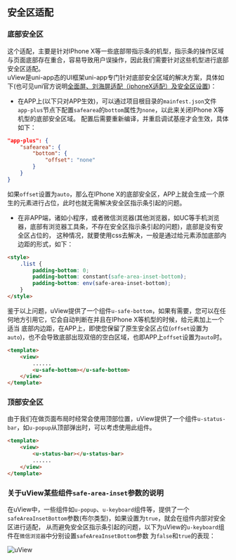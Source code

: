## 安全区适配

### 底部安全区
这个适配，主要是针对IPhone X等一些底部带指示条的机型，指示条的操作区域与页面底部存在重合，容易导致用户误操作，因此我们需要针对这些机型进行底部安全区适配。  
uView是uni-app态的UI框架uni-app专门针对底部安全区域的解决方案，具体如下(也可见uni官方说明[全面屏、刘海屏适配（iphoneX适配）及安全区设置](https://ask.dcloud.net.cn/article/35564))：
- 在APP上(以下只对APP生效)，可以通过项目根目录的`mainfest.json`文件`app-plus`节点下配置`safearea`的`bottom`属性为`none`，以此来关闭IPhone X等机型的底部安全区域。
配置后需要重新编译，并重启调试基座才会生效，具体如下：

``` json
"app-plus": {
	"safearea": {
		"bottom": {
			"offset": "none"
		}
	}
}
```
如果`offset`设置为`auto`，那么在IPhone X的底部安全区，APP上就会生成一个原生的元素进行占位，此时也就无需解决安全区指示条引起的问题。

- 在非APP端，诸如小程序，或者微信浏览器(其他浏览器，如UC等手机浏览器，底部有浏览器工具条，不存在安全区指示条引起的问题)，底部是没有安全区占位的，
这种情况，就要使用css去解决，一般是通过给元素添加底部内边距的形式，如下：

``` html 
<style>  
	.list {  
		padding-bottom: 0;  
		padding-bottom: constant(safe-area-inset-bottom);  
		padding-bottom: env(safe-area-inset-bottom);  
	}  
</style>
```

鉴于以上问题，uView提供了一个组件`u-safe-bottom`，如果有需要，您可以在任何地方引用它，它会自动判断在并且在IPhone X等机型的时候，给元素加上一个适当
底部内边距，在APP上，即使您保留了原生安全区占位(`offset`设置为`auto`)，也不会导致底部出现双倍的空白区域，也即APP上`offset`设置为`auto`时。
``` html 
<template>
	<view>
		......
		<u-safe-bottom></u-safe-bottom>
	</view>
</template>
```

### 顶部安全区

由于我们在做页面布局时经常会使用顶部位置，uView提供了一个组件`u-status-bar`，如`u-popup`从顶部弹出时，可以考虑使用此组件。
``` html 
<template>
	<view>
		<u-status-bar></u-status-bar>
		......
	</view>
</template>
```

### 关于uView某些组件`safe-area-inset`参数的说明

在uView中，一些组件如`u-popup`、`u-keyboard`组件等，提供了一个`safeAreaInsetBottom`参数(布尔类型)，如果设置为`true`，就会在组件内部对安全区进行适配，
从而避免安全区指示条引起的问题，以下为uView的`u-keyboard`组件在`微信浏览器`中分别设置`safeAreaInsetBottom`参数
为`false`和`true`的表现：

<div>
	<img src="/common/keyboard.png" alt="uView" class="logo">
</div>
